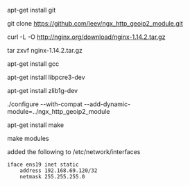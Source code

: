apt-get install git

git clone https://github.com/leev/ngx_http_geoip2_module.git

curl -L -O http://nginx.org/download/nginx-1.14.2.tar.gz


tar zxvf nginx-1.14.2.tar.gz 

apt-get install gcc

apt-get install libpcre3-dev

apt-get install zlib1g-dev


./configure --with-compat --add-dynamic-module=../ngx_http_geoip2_module


apt-get install make


make modules


added the following to /etc/network/interfaces
```
iface ens19 inet static
    address 192.168.69.120/32
    netmask 255.255.255.0
```


